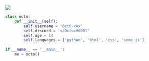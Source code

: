 ![](https://komarev.com/ghpvc/?username=Oct0-xox)

```py
class octo:
    def __init__(self):
        self.username = 'Oct0-xox'
        self.discord = '</Octo>#0001'
        self.age = 14
        self.languages = ['python', 'html', 'css', 'some js']
        
if __name__ == '__main__':
    me = octo()
```

